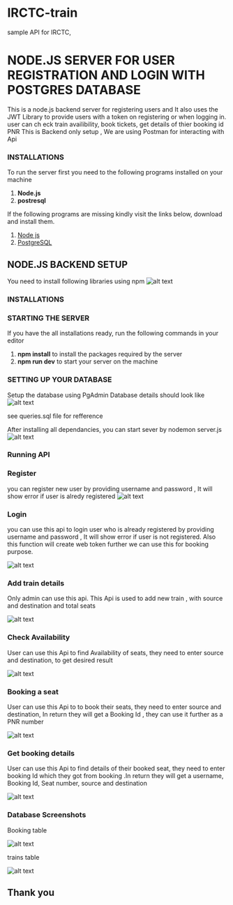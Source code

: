 # IRCTC-train
sample API for IRCTC,

# NODE.JS SERVER FOR USER REGISTRATION AND LOGIN WITH POSTGRES DATABASE

This is a node.js backend server for registering users and 
It also uses the JWT Library to provide users with a token on registering or when logging in. user can ch eck train availibility, book tickets, get details of thier booking id PNR
This is Backend only setup , We are using Postman for interacting with Api



### INSTALLATIONS

To run the server first you need to the following programs installed on your machine

1. **Node.js**
2. **postresql**

If the following programs are missing kindly visit the links below, download and install them.

1. [Node js](https://nodejs.org/en/)
2. [PostgreSQL](https://postgresql.org/download/)

## NODE.JS BACKEND SETUP

You need to install following libraries using npm
![alt text](1.JPG)
### INSTALLATIONS


### STARTING THE SERVER

If you have the all installations ready, run the following commands in your editor

1. **npm install** to install the packages required by the server
2. **npm run dev** to start your server on the machine

### SETTING UP YOUR DATABASE


Setup the database using PgAdmin
Database details should look like
![alt text](2.JPG)

see queries.sql file for refference


After installing all dependancies, you can start sever by
nodemon server.js
![alt text](3.JPG)


### Running API


### Register
you can register new user by providing username and password , It will show error if user is alredy registered
![alt text](4.JPG)



### Login

you can use this api to login user who is already registered by providing username and password , It will show error if user is  not registered. Also this function will create web token further we can use this for booking purpose. 

![alt text](5.JPG)




### Add train details

Only admin can use this api.
This Api is used to add new train , with source and destination and total seats

![alt text](6.JPG)


### Check Availability

User can use this Api to find Availability of seats, they need to enter source and destination, to get desired result

![alt text](7.JPG)

### Booking a seat

User can use this Api to  to book their seats, they need to enter source and destination, In return they will get a Booking Id , they can use it further as a PNR number

![alt text](8.JPG)

### Get booking details

User can use this Api to find details of  their booked seat, they need to enter booking Id which they got from booking .In return they will get a username, Booking Id, Seat number, source and destination

![alt text](9.JPG)

### Database Screenshots

Booking table

![alt text](10.JPG)

trains table

![alt text](11.JPG)




## Thank you








